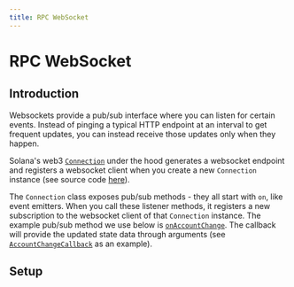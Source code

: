 ```yaml
---
title: RPC WebSocket
---
```


# RPC WebSocket

## Introduction

Websockets provide a pub/sub interface where you can listen for certain events. Instead of pinging a typical HTTP endpoint at an interval to get frequent updates, you can instead receive those updates only when they happen.

Solana's web3 [`Connection`](https://solana-labs.github.io/solana-web3.js/classes/Connection.html) under the hood generates a websocket endpoint and registers a websocket client when you create a new `Connection` instance (see source code [here](https://github.com/solana-labs/solana-web3.js/blob/45923ca00e4cc1ed079d8e55ecbee83e5b4dc174/src/connection.ts#L2100)).

The `Connection` class exposes pub/sub methods - they all start with `on`, like event emitters. When you call these listener methods, it registers a new subscription to the websocket client of that `Connection` instance. The example pub/sub method we use below is [`onAccountChange`](https://solana-labs.github.io/solana-web3.js/classes/Connection.html#onAccountChange). The callback will provide the updated state data through arguments (see [`AccountChangeCallback`](https://solana-labs.github.io/solana-web3.js/modules.html#AccountChangeCallback) as an example).

## Setup

<SolanaCodeGroup>
  <SolanaCodeGroupItem title="TS" active>

  <template v-slot:default>

@[code](@/code/websocket/connecting-websocket.en.ts)

  </template>

  <template v-slot:preview>

@[code](@/code/websocket/connecting-websocket.preview.en.ts)

  </template>

  </SolanaCodeGroupItem>
</SolanaCodeGroup>
